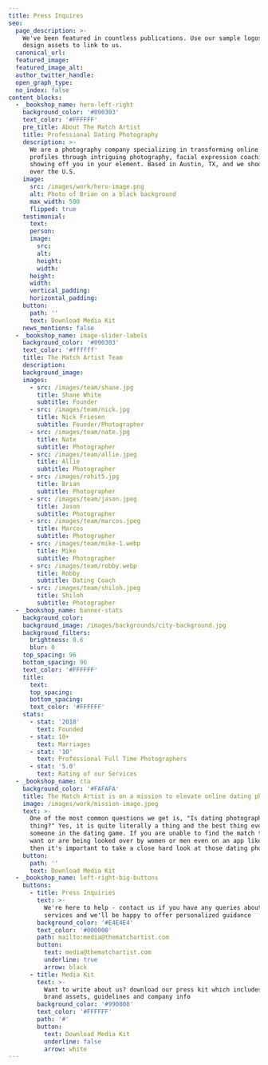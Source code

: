 ```yaml
---
title: Press Inquires
seo:
  page_description: >-
    We've been featured in countless publications. Use our sample logos, and
    design assets to link to us.
  canonical_url:
  featured_image:
  featured_image_alt:
  author_twitter_handle:
  open_graph_type:
  no_index: false
content_blocks:
  - _bookshop_name: hero-left-right
    background_color: '#090303'
    text_color: '#FFFFFF'
    pre_title: About The Match Artist
    title: Professional Dating Photography
    description: >-
      We are a photography company specializing in transforming online dating
      profiles through intriguing photography, facial expression coaching, and
      showing off you in your element. Based in Austin, TX, and we shoot all
      over the U.S.
    image:
      src: /images/work/hero-image.png
      alt: Photo of Brian on a black background
      max_width: 500
      flipped: true
    testimonial:
      text:
      person:
      image:
        src:
        alt:
        height:
        width:
      height:
      width:
      vertical_padding:
      horizontal_padding:
    button:
      path: ''
      text: Download Media Kit
    news_mentions: false
  - _bookshop_name: image-slider-labels
    background_color: '#090303'
    text_color: '#ffffff'
    title: The Match Artist Team
    description:
    background_image:
    images:
      - src: /images/team/shane.jpg
        title: Shane White
        subtitle: Founder
      - src: /images/team/nick.jpg
        title: Nick Friesen
        subtitle: Founder/Photographer
      - src: /images/team/nate.jpg
        title: Nate
        subtitle: Photographer
      - src: /images/team/allie.jpeg
        title: Allie
        subtitle: Photographer
      - src: /images/rohit5.jpg
        title: Brian
        subtitle: Photographer
      - src: /images/team/jason.jpeg
        title: Jason
        subtitle: Photographer
      - src: /images/team/marcos.jpeg
        title: Marcos
        subtitle: Photographer
      - src: /images/team/mike-1.webp
        title: Mike
        subtitle: Photographer
      - src: /images/team/robby.webp
        title: Robby
        subtitle: Dating Coach
      - src: /images/team/shiloh.jpeg
        title: Shiloh
        subtitle: Photographer
  - _bookshop_name: banner-stats
    background_color:
    background_image: /images/backgrounds/city-background.jpg
    background_filters:
      brightness: 0.6
      blur: 0
    top_spacing: 96
    bottom_spacing: 96
    text_color: '#FFFFFF'
    title:
      text:
      top_spacing:
      bottom_spacing:
      text_color: '#FFFFFF'
    stats:
      - stat: '2018'
        text: Founded
      - stat: 10+
        text: Marriages
      - stat: '10'
        text: Professional Full Time Photographers
      - stat: '5.0'
        text: Rating of our Services
  - _bookshop_name: cta
    background_color: '#FAFAFA'
    title: The Match Artist is on a mission to elevate online dating photography
    image: /images/work/mission-image.jpeg
    text: >-
      One of the most common questions we get is, "Is dating photography a
      thing?" Yes, it is quite literally a thing and the best thing ever for
      someone in the dating game. If you are unable to find the match that you
      want or are being looked over by women or men even on an app like Tinder,
      then it's important to take a close hard look at those dating photos.
    button:
      path: ''
      text: Download Media Kit
  - _bookshop_name: left-right-big-buttons
    buttons:
      - title: Press Inquiries
        text: >-
          We're here to help - contact us if you have any queries about our
          services and we'll be happy to offer personalized guidance
        background_color: '#E4E4E4'
        text_color: '#000000'
        path: mailto:media@thematchartist.com
        button:
          text: media@thematchartist.com
          underline: true
          arrow: black
      - title: Media Kit
        text: >-
          Want to write about us? download our press kit which includes our
          brand assets, guidelines and company info
        background_color: '#990808'
        text_color: '#FFFFFF'
        path: '#'
        button:
          text: Download Media Kit
          underline: false
          arrow: white
---
```

